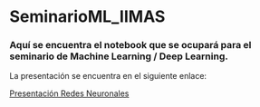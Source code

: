 # SeminarioML_IIMAS

### Aquí se encuentra el notebook que se ocupará para el seminario de Machine Learning / Deep Learning.

La presentación se encuentra en el siguiente enlace:

[Presentación Redes Neuronales](https://www.canva.com/design/DAE2VPzpnWg/fbDvJjyXdEElfZU9QAbLqQ/view?utm_content=DAE2VPzpnWg&utm_campaign=designshare&utm_medium=link&utm_source=sharebutton)